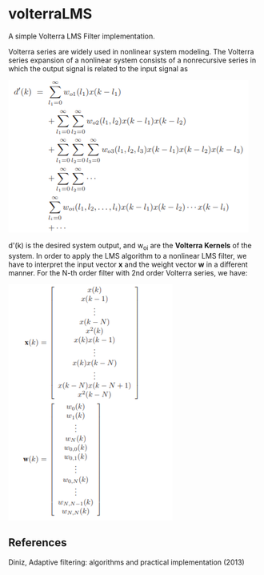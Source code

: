 # volterraLMS
A simple Volterra LMS Filter implementation.

Volterra series are widely used in nonlinear system modeling. The Volterra series expansion of a nonlinear system consists of a nonrecursive series in which the output signal is related to the input signal as

![volterraSeries](Images/volterraSeries.png)

d'(k) is the desired system output, and w<sub>oi</sub> are the **Volterra Kernels** of the system. In order to apply the LMS algorithm to a nonlinear LMS filter, we have to interpret the input vector **x** and the weight vector **w** in a different manner. For the N-th order filter with 2nd order Volterra series, we have:

![volterraLMSVectors](Images/volterraLMSVectors.png)

## References
Diniz, Adaptive filtering: algorithms and practical implementation (2013)
